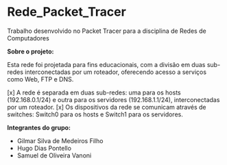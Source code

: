 # Rede_Packet_Tracer

Trabalho desenvolvido no Packet Tracer para a disciplina de Redes de Computadores

**Sobre o projeto:**

Esta rede foi projetada para fins educacionais, com a divisão em duas sub-redes interconectadas por um roteador, oferecendo acesso a serviços como Web, FTP e DNS.

[x] A rede é separada em duas sub-redes: uma para os hosts (192.168.0.1/24) e outra para os servidores (192.168.1.1/24), interconectadas por um roteador.
[x] Os dispositivos da rede se comunicam através de switches: Switch0 para os hosts e Switch1 para os servidores.

**Integrantes do grupo:**
- Gilmar Silva de Medeiros Filho
- Hugo Dias Pontello
- Samuel de Oliveira Vanoni

